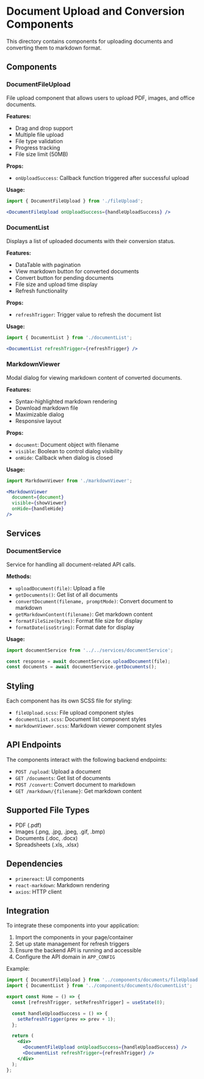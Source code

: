 # Document Upload and Conversion Components

This directory contains components for uploading documents and converting them to markdown format.

## Components

### DocumentFileUpload
File upload component that allows users to upload PDF, images, and office documents.

**Features:**
- Drag and drop support
- Multiple file upload
- File type validation
- Progress tracking
- File size limit (50MB)

**Props:**
- `onUploadSuccess`: Callback function triggered after successful upload

**Usage:**
```jsx
import { DocumentFileUpload } from './fileUpload';

<DocumentFileUpload onUploadSuccess={handleUploadSuccess} />
```

### DocumentList
Displays a list of uploaded documents with their conversion status.

**Features:**
- DataTable with pagination
- View markdown button for converted documents
- Convert button for pending documents
- File size and upload time display
- Refresh functionality

**Props:**
- `refreshTrigger`: Trigger value to refresh the document list

**Usage:**
```jsx
import { DocumentList } from './documentList';

<DocumentList refreshTrigger={refreshTrigger} />
```

### MarkdownViewer
Modal dialog for viewing markdown content of converted documents.

**Features:**
- Syntax-highlighted markdown rendering
- Download markdown file
- Maximizable dialog
- Responsive layout

**Props:**
- `document`: Document object with filename
- `visible`: Boolean to control dialog visibility
- `onHide`: Callback when dialog is closed

**Usage:**
```jsx
import MarkdownViewer from './markdownViewer';

<MarkdownViewer 
  document={document}
  visible={showViewer}
  onHide={handleHide}
/>
```

## Services

### DocumentService
Service for handling all document-related API calls.

**Methods:**
- `uploadDocument(file)`: Upload a file
- `getDocuments()`: Get list of all documents
- `convertDocument(filename, promptMode)`: Convert document to markdown
- `getMarkdownContent(filename)`: Get markdown content
- `formatFileSize(bytes)`: Format file size for display
- `formatDate(isoString)`: Format date for display

**Usage:**
```jsx
import documentService from '../../services/documentService';

const response = await documentService.uploadDocument(file);
const documents = await documentService.getDocuments();
```

## Styling

Each component has its own SCSS file for styling:
- `fileUpload.scss`: File upload component styles
- `documentList.scss`: Document list component styles
- `markdownViewer.scss`: Markdown viewer component styles

## API Endpoints

The components interact with the following backend endpoints:

- `POST /upload`: Upload a document
- `GET /documents`: Get list of documents
- `POST /convert`: Convert document to markdown
- `GET /markdown/{filename}`: Get markdown content

## Supported File Types

- PDF (.pdf)
- Images (.png, .jpg, .jpeg, .gif, .bmp)
- Documents (.doc, .docx)
- Spreadsheets (.xls, .xlsx)

## Dependencies

- `primereact`: UI components
- `react-markdown`: Markdown rendering
- `axios`: HTTP client

## Integration

To integrate these components into your application:

1. Import the components in your page/container
2. Set up state management for refresh triggers
3. Ensure the backend API is running and accessible
4. Configure the API domain in `APP_CONFIG`

Example:
```jsx
import { DocumentFileUpload } from '../components/documents/fileUpload';
import { DocumentList } from '../components/documents/documentList';

export const Home = () => {
  const [refreshTrigger, setRefreshTrigger] = useState(0);

  const handleUploadSuccess = () => {
    setRefreshTrigger(prev => prev + 1);
  };

  return (
    <div>
      <DocumentFileUpload onUploadSuccess={handleUploadSuccess} />
      <DocumentList refreshTrigger={refreshTrigger} />
    </div>
  );
};
```

